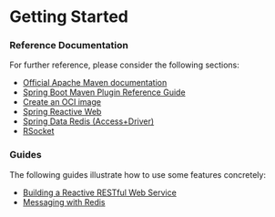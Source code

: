 # Getting Started

### Reference Documentation
For further reference, please consider the following sections:

* [Official Apache Maven documentation](https://maven.apache.org/guides/index.html)
* [Spring Boot Maven Plugin Reference Guide](https://docs.spring.io/spring-boot/docs/2.7.6/maven-plugin/reference/html/)
* [Create an OCI image](https://docs.spring.io/spring-boot/docs/2.7.6/maven-plugin/reference/html/#build-image)
* [Spring Reactive Web](https://docs.spring.io/spring-boot/docs/2.7.6/reference/htmlsingle/#web.reactive)
* [Spring Data Redis (Access+Driver)](https://docs.spring.io/spring-boot/docs/2.7.6/reference/htmlsingle/#data.nosql.redis)
* [RSocket](https://rsocket.io/)

### Guides
The following guides illustrate how to use some features concretely:

* [Building a Reactive RESTful Web Service](https://spring.io/guides/gs/reactive-rest-service/)
* [Messaging with Redis](https://spring.io/guides/gs/messaging-redis/)

